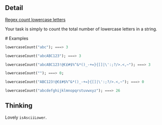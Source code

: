 ## Detail

[Regex count lowercase letters](https://www.codewars.com/kata/regex-count-lowercase-letters/train/haskell)

Your task is simply to count the total number of lowercase letters in a string.

\# Examples

```haskell
lowercaseCount("abc"); ===> 3

lowercaseCount("abcABC123"); ===> 3

lowercaseCount("abcABC123!@€£#$%^&*()_-+=}{[]|\':;?/>.<,~"); ===> 3

lowercaseCount(""); ===> 0;

lowercaseCount("ABC123!@€£#$%^&*()_-+=}{[]|\':;?/>.<,~"); ===> 0

lowercaseCount("abcdefghijklmnopqrstuvwxyz"); ===> 26
```

## Thinking

Lovely `isAsciiLower`.